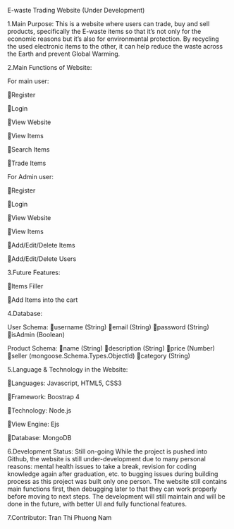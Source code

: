 E-waste Trading Website 
(Under Development)


1.Main Purpose:
This is a website where users can trade, buy and sell products, specifically the E-waste items so that it’s not only for the economic reasons but it’s also for environmental protection. By recycling the used electronic items to the other, it can help reduce the waste across the Earth and prevent Global Warming. 

2.Main Functions of Website:

For main user:

Register

Login

View Website

View Items

Search Items

Trade Items

For Admin user:

Register

Login

View Website

View Items

Add/Edit/Delete Items

Add/Edit/Delete Users


3.Future Features:

Items Filler

Add Items into the cart


4.Database:

User Schema: 
username (String)
email (String)
password (String)
isAdmin (Boolean)

Product Schema: 
name (String)
description (String)
price (Number)
seller (mongoose.Schema.Types.ObjectId)
category (String)


5.Language & Technology in the Website:

Languages: Javascript, HTML5, CSS3

Framework: Boostrap 4

Technology: Node.js

View Engine: Ejs

Database: MongoDB


6.Development Status: Still on-going
While the project is pushed into Github, the website is still under-development due to many personal reasons: mental health issues to take a break, revision for coding knowledge again after graduation, etc. to bugging issues during building process as this project was built only one person. The website still contains main functions first, then debugging later to that they can work properly before moving to next steps. The development will still maintain and will be done in the future, with better UI and fully functional features.


7.Contributor: 
Tran Thi Phuong Nam
